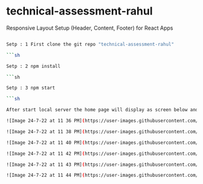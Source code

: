 # technical-assessment-rahul

Responsive Layout Setup (Header, Content, Footer) for React Apps

```sh

Setp : 1 First clone the git repo "technical-assessment-rahul"

```sh

Setp : 2 npm install

```sh

Setp : 3 npm start

```sh

After start local server the home page will display as screen below and others screens :

![Image 24-7-22 at 11 36 PM](https://user-images.githubusercontent.com/21281276/180654830-d36525bd-5e46-470b-b020-44a299b08e65.JPG)

![Image 24-7-22 at 11 38 PM](https://user-images.githubusercontent.com/21281276/180654912-05c56d18-e5b7-4c42-a60e-761bc8d43dd8.JPG)

![Image 24-7-22 at 11 40 PM](https://user-images.githubusercontent.com/21281276/180654966-9187fe8b-5780-41a1-8299-a079b3986f20.JPG)

![Image 24-7-22 at 11 42 PM](https://user-images.githubusercontent.com/21281276/180655081-5f2aa0c1-c1aa-4d9b-b0e8-cdfd524ba779.JPG)

![Image 24-7-22 at 11 43 PM](https://user-images.githubusercontent.com/21281276/180655123-3f51491b-b337-4de2-b42a-fcd2913a3e3c.JPG)

![Image 24-7-22 at 11 44 PM](https://user-images.githubusercontent.com/21281276/180655192-f5657013-57a0-4b57-a860-528df52dd669.JPG)
